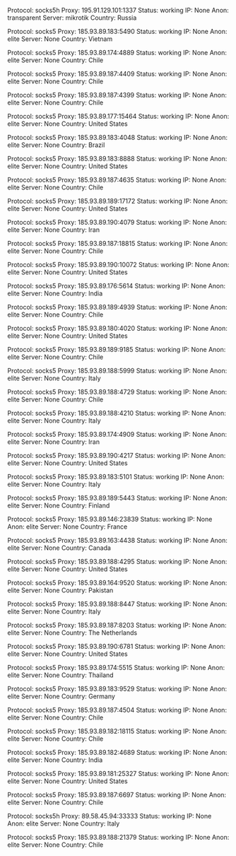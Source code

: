 Protocol: socks5h
Proxy: 195.91.129.101:1337
Status: working
IP: None
Anon: transparent
Server: mikrotik
Country: Russia

Protocol: socks5
Proxy: 185.93.89.183:5490
Status: working
IP: None
Anon: elite
Server: None
Country: Vietnam

Protocol: socks5
Proxy: 185.93.89.174:4889
Status: working
IP: None
Anon: elite
Server: None
Country: Chile

Protocol: socks5
Proxy: 185.93.89.187:4409
Status: working
IP: None
Anon: elite
Server: None
Country: Chile

Protocol: socks5
Proxy: 185.93.89.187:4399
Status: working
IP: None
Anon: elite
Server: None
Country: Chile

Protocol: socks5
Proxy: 185.93.89.177:15464
Status: working
IP: None
Anon: elite
Server: None
Country: United States

Protocol: socks5
Proxy: 185.93.89.183:4048
Status: working
IP: None
Anon: elite
Server: None
Country: Brazil

Protocol: socks5
Proxy: 185.93.89.183:8888
Status: working
IP: None
Anon: elite
Server: None
Country: United States

Protocol: socks5
Proxy: 185.93.89.187:4635
Status: working
IP: None
Anon: elite
Server: None
Country: Chile

Protocol: socks5
Proxy: 185.93.89.189:17172
Status: working
IP: None
Anon: elite
Server: None
Country: United States

Protocol: socks5
Proxy: 185.93.89.190:4079
Status: working
IP: None
Anon: elite
Server: None
Country: Iran

Protocol: socks5
Proxy: 185.93.89.187:18815
Status: working
IP: None
Anon: elite
Server: None
Country: Chile

Protocol: socks5
Proxy: 185.93.89.190:10072
Status: working
IP: None
Anon: elite
Server: None
Country: United States

Protocol: socks5
Proxy: 185.93.89.176:5614
Status: working
IP: None
Anon: elite
Server: None
Country: India

Protocol: socks5
Proxy: 185.93.89.189:4939
Status: working
IP: None
Anon: elite
Server: None
Country: Chile

Protocol: socks5
Proxy: 185.93.89.180:4020
Status: working
IP: None
Anon: elite
Server: None
Country: United States

Protocol: socks5
Proxy: 185.93.89.189:9185
Status: working
IP: None
Anon: elite
Server: None
Country: Chile

Protocol: socks5
Proxy: 185.93.89.188:5999
Status: working
IP: None
Anon: elite
Server: None
Country: Italy

Protocol: socks5
Proxy: 185.93.89.188:4729
Status: working
IP: None
Anon: elite
Server: None
Country: Chile

Protocol: socks5
Proxy: 185.93.89.188:4210
Status: working
IP: None
Anon: elite
Server: None
Country: Italy

Protocol: socks5
Proxy: 185.93.89.174:4909
Status: working
IP: None
Anon: elite
Server: None
Country: Iran

Protocol: socks5
Proxy: 185.93.89.190:4217
Status: working
IP: None
Anon: elite
Server: None
Country: United States

Protocol: socks5
Proxy: 185.93.89.183:5101
Status: working
IP: None
Anon: elite
Server: None
Country: Italy

Protocol: socks5
Proxy: 185.93.89.189:5443
Status: working
IP: None
Anon: elite
Server: None
Country: Finland

Protocol: socks5
Proxy: 185.93.89.146:23839
Status: working
IP: None
Anon: elite
Server: None
Country: France

Protocol: socks5
Proxy: 185.93.89.163:4438
Status: working
IP: None
Anon: elite
Server: None
Country: Canada

Protocol: socks5
Proxy: 185.93.89.188:4295
Status: working
IP: None
Anon: elite
Server: None
Country: United States

Protocol: socks5
Proxy: 185.93.89.164:9520
Status: working
IP: None
Anon: elite
Server: None
Country: Pakistan

Protocol: socks5
Proxy: 185.93.89.188:8447
Status: working
IP: None
Anon: elite
Server: None
Country: Italy

Protocol: socks5
Proxy: 185.93.89.187:8203
Status: working
IP: None
Anon: elite
Server: None
Country: The Netherlands

Protocol: socks5
Proxy: 185.93.89.190:6781
Status: working
IP: None
Anon: elite
Server: None
Country: United States

Protocol: socks5
Proxy: 185.93.89.174:5515
Status: working
IP: None
Anon: elite
Server: None
Country: Thailand

Protocol: socks5
Proxy: 185.93.89.183:9529
Status: working
IP: None
Anon: elite
Server: None
Country: Germany

Protocol: socks5
Proxy: 185.93.89.187:4504
Status: working
IP: None
Anon: elite
Server: None
Country: Chile

Protocol: socks5
Proxy: 185.93.89.182:18115
Status: working
IP: None
Anon: elite
Server: None
Country: Chile

Protocol: socks5
Proxy: 185.93.89.182:4689
Status: working
IP: None
Anon: elite
Server: None
Country: India

Protocol: socks5
Proxy: 185.93.89.181:25327
Status: working
IP: None
Anon: elite
Server: None
Country: United States

Protocol: socks5
Proxy: 185.93.89.187:6697
Status: working
IP: None
Anon: elite
Server: None
Country: Chile

Protocol: socks5h
Proxy: 89.58.45.94:33333
Status: working
IP: None
Anon: elite
Server: None
Country: Italy

Protocol: socks5
Proxy: 185.93.89.188:21379
Status: working
IP: None
Anon: elite
Server: None
Country: Chile

